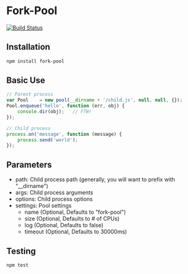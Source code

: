 # Fork-Pool

[![Build Status](https://secure.travis-ci.org/thisandagain/fork-pool.png?branch=master)](http://travis-ci.org/thisandagain/fork-pool)

## Installation

```bash
npm install fork-pool
```

## Basic Use

```javascript
// Parent process
var Pool    = new pool(__dirname + '/child.js', null, null, {});
Pool.enqueue('hello', function (err, obj) {
    console.dir(obj);   // FTW!
});
```

```javascript
// Child process
process.on('message', function (message) {
    process.send('world');
});
```

## Parameters

- path: Child process path (generally, you will want to prefix with "__dirname")
- args: Child process arguments
- options: Child process options
- settings: Pool settings
    - name (Optional, Defaults to "fork-pool")
    - size (Optional, Defaults to # of CPUs)
    - log (Optional, Defaults to false)
    - timeout (Optional, Defaults to 30000ms)

## Testing

```bash
npm test
```